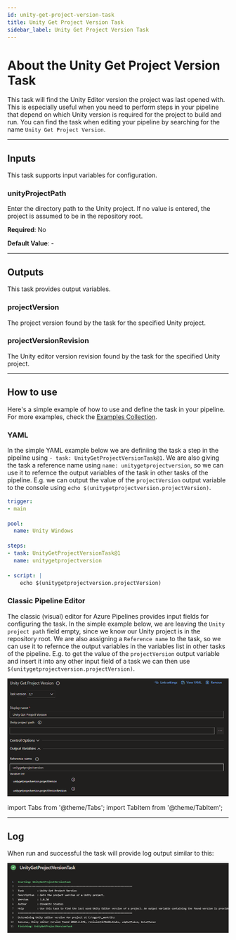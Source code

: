 ```yaml
---
id: unity-get-project-version-task
title: Unity Get Project Version Task
sidebar_label: Unity Get Project Version Task
---
```


# About the Unity Get Project Version Task

This task will find the Unity Editor version the project was last opened with. This is especially useful
when you need to perform steps in your pipeline that depend on which Unity version is required for the project to build
and run. You can find the task when editing your pipeline by searching for the name `Unity Get Project Version`.

---

## Inputs

This task supports input variables for configuration.

### unityProjectPath

Enter the directory path to the Unity project. If no value is entered, the project is assumed to be in the repository root.

**Required**: No

**Default Value**: -

---

## Outputs

This task provides output variables.

### projectVersion

The project version found by the task for the specified Unity project.

### projectVersionRevision

The Unity editor version revision found by the task for the specified Unity project.

---

## How to use

Here's a simple example of how to use and define the task in your pipeline. For more examples, check the [Examples Collection](./examples.md).

### YAML

In the simple YAML example below we are definiing the task a step in the pipeilne using `- task: UnityGetProjectVersionTask@1`. We are also giving the task a reference name using `name: unitygetprojectversion`, so we can use it to refernce the output variables of the task in other tasks of the pipeline. E.g. we can output the value of the `projectVersion` output variable to the console using `echo $(unitygetprojectversion.projectVersion)`.

```yaml
trigger:
- main

pool:
  name: Unity Windows

steps:
- task: UnityGetProjectVersionTask@1
  name: unitygetprojectversion

- script: |
    echo $(unitygetprojectversion.projectVersion)
```

### Classic Pipeline Editor

The classic (visual) editor for Azure Pipelines provides input fields for configuring the task. In the simple example below, we are leaving the `Unity project path` field empty, since we know our Unity project is in the repository root. We are also assigning a `Reference name` to the task, so we can use it to refernce the output variables in the variables list in other tasks of the pipeline. E.g. to get the value of the `projectVersion` output variable and insert it into any other input field of a task we can then use `$(unitygetprojectversion.projectVersion)`.

![Classic Pipeline Designer Task Configuration](../../static/img/unity-get-project-version-task/get-project-version-classic.png)

import Tabs from '@theme/Tabs';
import TabItem from '@theme/TabItem';

---

## Log

When run and successful the task will provide log output similar to this:

![Task Log](../../static/img/unity-get-project-version-task/get-project-version-log.png)
